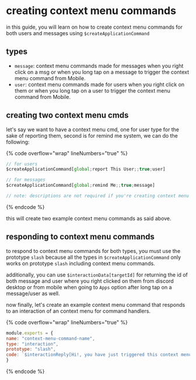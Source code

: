 # creating context menu commands

in this guide, you will learn on how to create context menu commands for both users and messages using `$createApplicationCommand`

## types

* `message`: context menu commands made for messages when you right click on a msg or when you long tap on a message to trigger the context menu command from Mobile.
* `user`: context menu commands made for users when you right click on them or when you long tap on a user to trigger the context menu command from Mobile.

## creating two context menu cmds

let's say we want to have a context menu cmd, one for user type for the sake of reporting them, second is for remind me system, we can do the following:

{% code overflow="wrap" lineNumbers="true" %}
```javascript
// for users
$createApplicationCommand[global;report This User;;true;user]

// for messages
$createApplicationCommand[global;remind Me;;true;message]

// note: descriptions are not required if you're creating context menu commands in the function meaning that you can leave them blank.
```
{% endcode %}

this will create two example context menu commands as said above.

## responding to context menu commands

to respond to context menu commands for both types, you must use the prototype `slash`  because all the types in `$createApplicationCommand` only works on prototype `slash` including context menu commands.

additionally, you can use `$interactionData[targetId]` for returning the id of both message and user where you right clicked on them from discord desktop or from mobile when going to `Apps` option after long tap on a message/user as well.&#x20;

now finally, let's create an example context menu command that responds to an interaction of an context menu for command handlers.

{% code overflow="wrap" lineNumbers="true" %}
```javascript
module.exports = {
name: "context-menu-command-name",
type: "interaction",
prototype: "slash",
code: `$interactionReply[Hi!, you have just triggered this context menu!]`
}

```
{% endcode %}
